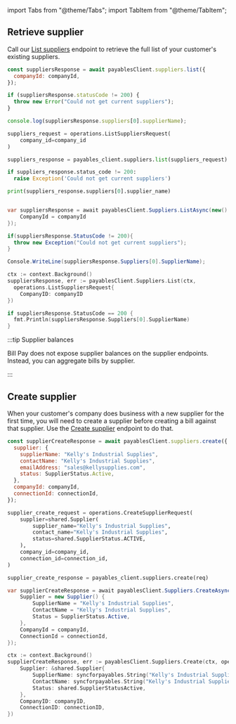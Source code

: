 import Tabs from "@theme/Tabs";
import TabItem from "@theme/TabItem";

## Retrieve supplier

Call our <a href={props.listendpoint} target="_blank">List suppliers</a> endpoint to retrieve the full list of your customer's existing suppliers.

<Tabs groupId="language">

<TabItem value="nodejs" label="TypeScript">

```javascript
const suppliersResponse = await payablesClient.suppliers.list({
  companyId: companyId,
});

if (suppliersResponse.statusCode != 200) {
  throw new Error("Could not get current suppliers");
}

console.log(suppliersResponse.suppliers[0].supplierName);
```

</TabItem>

<TabItem value="python" label="Python">

```python
suppliers_request = operations.ListSuppliersRequest(
    company_id=company_id
)

suppliers_response = payables_client.suppliers.list(suppliers_request)

if suppliers_response.status_code != 200:
  raise Exception('Could not get current suppliers')

print(suppliers_response.suppliers[0].supplier_name)
```

</TabItem>

<TabItem value="csharp" label="C#">

```csharp

var suppliersResponse = await payablesClient.Suppliers.ListAsync(new() {
    CompanyId = companyId
});

if(suppliersResponse.StatusCode != 200){
  throw new Exception("Could not get current suppliers");
}

Console.WriteLine(suppliersResponse.Suppliers[0].SupplierName);
```

</TabItem>

<TabItem value="go" label="Go">

```go
ctx := context.Background()
suppliersResponse, err := payablesClient.Suppliers.List(ctx,
  operations.ListSuppliersRequest{
    CompanyID: companyID
})

if suppliersResponse.StatusCode == 200 {
  fmt.Println(suppliersResponse.Suppliers[0].SupplierName)
}
```

</TabItem>

</Tabs>

:::tip Supplier balances

Bill Pay does not expose supplier balances on the supplier endpoints. Instead, you can aggregate bills by supplier.

:::

## Create supplier

When your customer's company does business with a new supplier for the first time, you will need to create a supplier before creating a bill against that supplier. Use the <a href={props.createendpoint} target="_blank">Create supplier</a> endpoint to do that.

<Tabs groupId="language">

<TabItem value="nodejs" label="TypeScript">

```javascript
const supplierCreateResponse = await payablesClient.suppliers.create({
  supplier: {
    supplierName: "Kelly's Industrial Supplies",
    contactName: "Kelly's Industrial Supplies",
    emailAddress: "sales@kellysupplies.com",
    status: SupplierStatus.Active,
  },
  companyId: companyId,
  connectionId: connectionId,
});
```

</TabItem>

<TabItem value="python" label="Python">

```python
supplier_create_request = operations.CreateSupplierRequest(
    supplier=shared.Supplier(
        supplier_name="Kelly's Industrial Supplies",
        contact_name="Kelly's Industrial Supplies",
        status=shared.SupplierStatus.ACTIVE,
    ),
    company_id=company_id,
    connection_id=connection_id,
)

supplier_create_response = payables_client.suppliers.create(req)
```

</TabItem>

<TabItem value="csharp" label="C#">

```csharp
var supplierCreateResponse = await payablesClient.Suppliers.CreateAsync(new() {
    Supplier = new Supplier() {
        SupplierName = "Kelly's Industrial Supplies",
        ContactName = "Kelly's Industrial Supplies",
        Status = SupplierStatus.Active,
    },
    CompanyId = companyId,
    ConnectionId = connectionId,
});
```

</TabItem>

<TabItem value="go" label="Go">

```go
ctx := context.Background()
supplierCreateResponse, err := payablesClient.Suppliers.Create(ctx, operations.CreateSupplierRequest{
    Supplier: &shared.Supplier{
        SupplierName: syncforpayables.String("Kelly's Industrial Supplies"),
        ContactName: syncforpayables.String("Kelly's Industrial Supplies"),
        Status: shared.SupplierStatusActive,
    },
    CompanyID: companyID,
    ConnectionID: connectionID,
})
```

</TabItem>

</Tabs>
